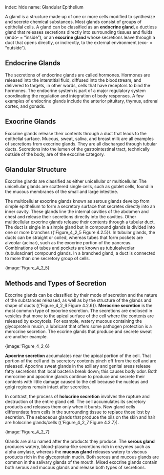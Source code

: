 index: hide
name: Glandular Epithelium

A gland is a structure made up of one or more cells modified to synthesize and secrete chemical substances. Most glands consist of groups of epithelial cells. A gland can be classified as an  **endocrine gland**, a ductless gland that releases secretions directly into surrounding tissues and fluids (endo- = “inside”), or an  **exocrine gland** whose secretions leave through a duct that opens directly, or indirectly, to the external environment (exo- = “outside”).

## Endocrine Glands

The secretions of endocrine glands are called hormones. Hormones are released into the interstitial fluid, diffused into the bloodstream, and delivered to targets, in other words, cells that have receptors to bind the hormones. The endocrine system is part of a major regulatory system coordinating the regulation and integration of body responses. A few examples of endocrine glands include the anterior pituitary, thymus, adrenal cortex, and gonads.

## Exocrine Glands

Exocrine glands release their contents through a duct that leads to the epithelial surface. Mucous, sweat, saliva, and breast milk are all examples of secretions from exocrine glands. They are all discharged through tubular ducts. Secretions into the lumen of the gastrointestinal tract, technically outside of the body, are of the exocrine category.

## Glandular Structure

Exocrine glands are classified as either unicellular or multicellular. The unicellular glands are scattered single cells, such as goblet cells, found in the mucous membranes of the small and large intestine.

The multicellular exocrine glands known as serous glands develop from simple epithelium to form a secretory surface that secretes directly into an inner cavity. These glands line the internal cavities of the abdomen and chest and release their secretions directly into the cavities. Other multicellular exocrine glands release their contents through a tubular duct. The duct is single in a simple gland but in compound glands is divided into one or more branches ({'Figure_4_2_5 Figure 4.2.5}). In tubular glands, the ducts can be straight or coiled, whereas tubes that form pockets are alveolar (acinar), such as the exocrine portion of the pancreas. Combinations of tubes and pockets are known as tubuloalveolar (tubuloacinar) compound glands. In a branched gland, a duct is connected to more than one secretory group of cells.


{image:'Figure_4_2_5}
        

## Methods and Types of Secretion

Exocrine glands can be classified by their mode of secretion and the nature of the substances released, as well as by the structure of the glands and shape of ducts ({'Figure_4_2_6 Figure 4.2.6}).  **Merocrine secretion** is the most common type of exocrine secretion. The secretions are enclosed in vesicles that move to the apical surface of the cell where the contents are released by exocytosis. For example, watery mucous containing the glycoprotein mucin, a lubricant that offers some pathogen protection is a merocrine secretion. The eccrine glands that produce and secrete sweat are another example.


{image:'Figure_4_2_6}
        

 **Apocrine secretion** accumulates near the apical portion of the cell. That portion of the cell and its secretory contents pinch off from the cell and are released. Apocrine sweat glands in the axillary and genital areas release fatty secretions that local bacteria break down; this causes body odor. Both merocrine and apocrine glands continue to produce and secrete their contents with little damage caused to the cell because the nucleus and golgi regions remain intact after secretion.

In contrast, the process of  **holocrine secretion** involves the rupture and destruction of the entire gland cell. The cell accumulates its secretory products and releases them only when it bursts. New gland cells differentiate from cells in the surrounding tissue to replace those lost by secretion. The sebaceous glands that produce the oils on the skin and hair are holocrine glands/cells ({'Figure_4_2_7 Figure 4.2.7}).


{image:'Figure_4_2_7}
        

Glands are also named after the products they produce. The  **serous gland** produces watery, blood-plasma-like secretions rich in enzymes such as alpha amylase, whereas the  **mucous gland** releases watery to viscous products rich in the glycoprotein mucin. Both serous and mucous glands are common in the salivary glands of the mouth. Mixed exocrine glands contain both serous and mucous glands and release both types of secretions.
